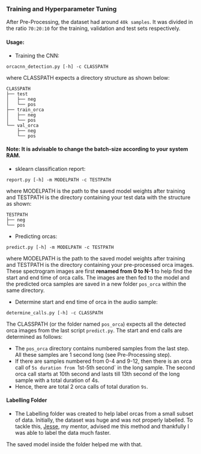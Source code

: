 ### Training and Hyperparameter Tuning

After Pre-Processing, the dataset had around `40k samples`. It was divided in the ratio `70:20:10` for the training, validation and test sets respectively.

#### Usage:

- Training the CNN:

```
orcacnn_detection.py [-h] -c CLASSPATH

```
where CLASSPATH expects a directory structure as shown below:

```
CLASSPATH
├── test
│   ├── neg
│   └── pos
├── train_orca
│   ├── neg
│   └── pos
└── val_orca
    ├── neg
    └── pos
```

#### Note: It is advisable to change the batch-size according to your system RAM.

- sklearn classification report:

```
report.py [-h] -m MODELPATH -c TESTPATH

```
where MODELPATH is the path to the saved model weights after training and TESTPATH is the directory containing your test data with the structure as shown:

```
TESTPATH
├── neg
└── pos
```

- Predicting orcas:

```
predict.py [-h] -m MODELPATH -c TESTPATH

```
where MODELPATH is the path to the saved model weights after training and TESTPATH is the directory containing your pre-processed orca images. These spectrogram images are first **renamed from 0 to N-1** to help find the start and end time of orca calls. The images are then fed to the model and the predicted orca samples are saved in a new folder `pos_orca` within the same directory.

- Determine start and end time of orca in the audio sample:

```
determine_calls.py [-h] -c CLASSPATH

```
The CLASSPATH (or the folder named `pos_orca`) expects all the detected orca images from the last script `predict.py`. The start and end calls are determined as follows:
  
  - The `pos_orca` directory contains numbered samples from the last step. All these samples are 1 second long (see Pre-Processing step).
  - If there are samples numbered from 0-4 and 9-12, then there is an orca call of `5s duration from `1st-5th second` in the long sample. The second orca call starts at 10th second and lasts till 13th second of the long sample with a total duration of 4s.
  - Hence, there are total 2 orca calls of total duration `9s`.

#### Labelling Folder

- The Labelling folder was created to help label orcas from a small subset of data. Initially, the dataset was huge and was not properly labelled. To tackle this, [Jesse](https://github.com/yosoyjay), my mentor, advised me this method and thankfully I was able to label the data much faster.

The saved model inside the folder helped me with that.


